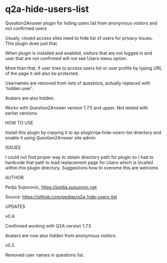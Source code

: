 # q2a-hide-users-list
Question2Answer plugin for hiding users list from anonymous visitors and not confirmed users

Usualy, closed access sites need to hide list of users for privacy issues. This plugin does just that.

When plugin is installed and enabled, visitors that are not logged in and user that are not confirmed will not see Users menu option. 

More than that, if user tries to access users list or user profile by typing URL of the page it will also be protected.

Usernames are removed from lists of questions, actually replaced with 'hidden.user'.

Avatars are also hidden.

Works with Question2Answer version 1.7.5 and upper. Not tested with earlier versions.


HOW TO USE

Install this plugin by copying it to qa-plugin/qa-hide-users-list directory and enable it using Question2Answer site admin.


ISSUES

I could not find proper way to obtain directory path for plugin so I had to hardcode that path to load replacement page for Users which is located within this plugin directory. Suggestions how to overome this are welcome.

AUTHOR

Pedja Supurovic, https://pedja.supurovic.net

Source: https://github.com/pedjas/q2a-hide-users-list

UPDATES

v0.4

Confirmed working with Q2A version 1.7.5

Avatars are now also hidden from anonymous visitors.


v0.3

Removed user names in questions list.
